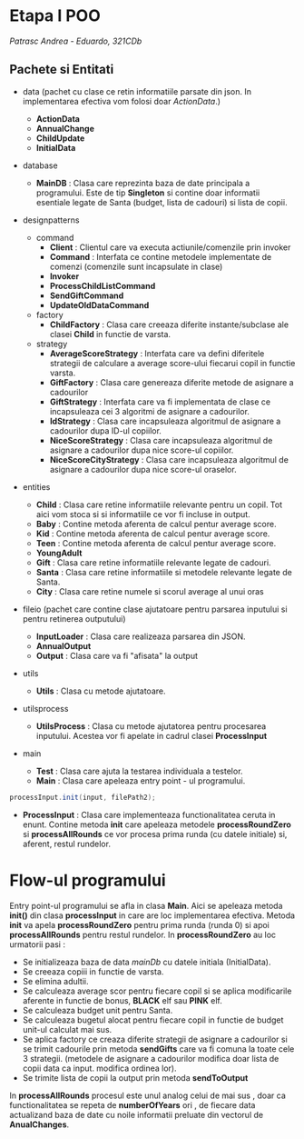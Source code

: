 # Etapa I POO

_Patrasc Andrea - Eduardo, 321CDb_
## Pachete si Entitati

* data (pachet cu clase ce retin informatiile parsate din json. In implementarea efectiva vom folosi doar _ActionData_.)

  * **ActionData** 
  * **AnnualChange**
  * **ChildUpdate**
  * **InitialData**

* database
  * **MainDB** : Clasa care reprezinta baza de date principala a programului. Este de tip **Singleton**
             si contine doar informatii esentiale legate de Santa (budget, lista de cadouri) si lista de copii.

* designpatterns
  * command
    * **Client** : Clientul care va executa actiunile/comenzile prin invoker
    * **Command** : Interfata ce contine metodele implementate de comenzi (comenzile sunt incapsulate in clase)
    * **Invoker**
    * **ProcessChildListCommand**
    * **SendGiftCommand**
    * **UpdateOldDataCommand**
  * factory
    * **ChildFactory** : Clasa care creeaza diferite instante/subclase ale clasei **Child**
                         in functie de varsta.
  * strategy
    * **AverageScoreStrategy** : Interfata care va defini diferitele strategii de calculare a 
                                 average score-ului fiecarui copil in functie varsta.
    * **GiftFactory** : Clasa care genereaza diferite metode de asignare a cadourilor
    * **GiftStrategy** : Interfata care va fi implementata de clase ce incapsuleaza cei 3 algoritmi de
                          asignare a cadourilor.
    * **IdStrategy** : Clasa care incapsuleaza algoritmul de asignare a cadourilor dupa ID-ul copiilor.
    * **NiceScoreStrategy** : Clasa care incapsuleaza algoritmul de asignare a cadourilor dupa nice score-ul copiilor.
    * **NiceScoreCityStrategy** : Clasa care incapsuleaza algoritmul de asignare a cadourilor dupa nice score-ul oraselor.
* entities
    * **Child** : Clasa care retine informatiile relevante pentru un copil. Tot aici vom stoca si 
                  si informatiile ce vor fi incluse in output.
    * **Baby** : Contine metoda aferenta de calcul pentur average score.
    * **Kid** : Contine metoda aferenta de calcul pentur average score.
    * **Teen** : Contine metoda aferenta de calcul pentur average score.
    * **YoungAdult**
    * **Gift** : Clasa care retine informatiile relevante legate de cadouri.
    * **Santa** : Clasa care retine informatiile si metodele relevante legate de Santa.
    * **City** : Clasa care retine numele si scorul average al unui oras

* fileio (pachet care contine clase ajutatoare pentru parsarea inputului si pentru retinerea outputului)
    * **InputLoader** : Clasa care realizeaza parsarea din JSON.
    * **AnnualOutput**
    * **Output** : Clasa care va fi "afisata" la output

* utils
    * **Utils** : Clasa cu metode ajutatoare.

* utilsprocess
    * **UtilsProcess** : Clasa cu metode ajutatorea pentru procesarea inputului. Acestea
                         vor fi apelate in cadrul clasei **ProcessInput**

* main
    * **Test** : Clasa care ajuta la testarea individuala a testelor.
    * **Main** : Clasa care apeleaza entry point - ul programului.

```java
processInput.init(input, filePath2);
```
    

* **ProcessInput** : Clasa care implementeaza functionalitatea ceruta in enunt.
                     Contine metoda **init** care apeleaza metodele **processRoundZero** si **processAllRounds**
                     ce vor procesa prima runda (cu datele initiale) si, aferent, restul rundelor.

# Flow-ul programului

Entry point-ul programului se afla in clasa **Main**. Aici se apeleaza metoda **init()** 
din clasa **processInput** in care are loc implementarea efectiva. Metoda **init** va apela **processRoundZero** pentru
prima runda (runda 0) si apoi **processAllRounds** pentru restul rundelor.
In **processRoundZero** au loc urmatorii pasi :

* Se initializeaza baza de data _mainDb_ cu datele initiala (InitialData).
* Se creeaza copiii in functie de varsta.
* Se elimina adultii.
* Se calculeaza average scor pentru fiecare copil si se aplica modificarile aferente in functie de bonus, **BLACK** elf sau **PINK** elf.
* Se calculeaza budget unit pentru Santa.
* Se calculeaza bugetul alocat pentru fiecare copil in functie de budget unit-ul calculat mai sus.
* Se aplica factory ce creaza diferite strategii de asignare a cadourilor si se trimit cadourile prin metoda **sendGifts**
  care va fi comuna la toate cele 3 strategii. (metodele de asignare a cadourilor modifica doar lista de copii data ca input.
  modifica ordinea lor).
* Se trimite lista de copii la output prin metoda **sendToOutput**

In **processAllRounds** procesul este unul analog celui de mai sus , doar ca functionalitatea
se repeta de **numberOfYears** ori , de fiecare data actualizand baza de date cu noile informatii
preluate din vectorul de **AnualChanges**.